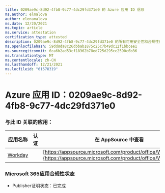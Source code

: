 ```yaml
---
title: 0209ae9c-8d92-4fb8-9c77-4dc29fd371e0 的 Azure 应用 ID 信息
ms.author: elmalova
author: elenamalova
ms.date: 12/20/2021
ms.topic: article
ms.service: attestation
certification_type: attested
description: 0209ae9c-8d92-4fb8-9c77-4dc29fd371e0 的所有可用安全性和合规性信息。
ms.openlocfilehash: 59dd8da8c26dbbab1875c25c7b49dc12f1bbcee1
ms.sourcegitcommit: 6ca6b2ad53cf18362b78ed725d295cc2590c6b36
ms.translationtype: MT
ms.contentlocale: zh-CN
ms.lasthandoff: 12/21/2021
ms.locfileid: "61578319"
---
```

# <a name="azure-app-id-0209ae9c-8d92-4fb8-9c77-4dc29fd371e0"></a>Azure 应用 ID：0209ae9c-8d92-4fb8-9c77-4dc29fd371e0


### <a name="apps-associated-with-this-id"></a>与此 ID 关联的应用：
| **应用名称** | **认证** | **在 AppSource 中查看** |
|--------------|---------------|-----------------------|
| [Workday](https://docs.microsoft.com/microsoft-365-app-certification/forward/WA200001555) |  | [https://appsource.microsoft.com/product/office/WA200001555](https://appsource.microsoft.com/product/office/WA200001555) |

### <a name="microsoft-365-app-compliance-status"></a>Microsoft 365应用合规性状态
- Publisher证明状态：已完成
